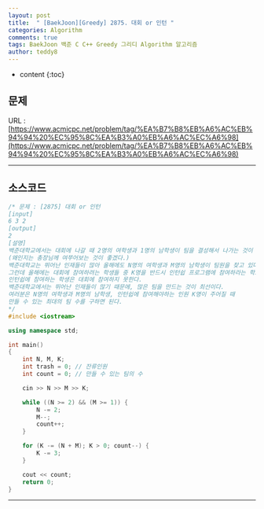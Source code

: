```yaml
---
layout: post   
title:  " [BaekJoon][Greedy] 2875. 대회 or 인턴 "
categories: Algorithm
comments: true
tags: BaekJoon 백준 C C++ Greedy 그리디 Algorithm 알고리즘
author: teddy8  
---
```

* content
{:toc}

## 문제
URL : [https://www.acmicpc.net/problem/tag/%EA%B7%B8%EB%A6%AC%EB%94%94%20%EC%95%8C%EA%B3%A0%EB%A6%AC%EC%A6%98](https://www.acmicpc.net/problem/tag/%EA%B7%B8%EB%A6%AC%EB%94%94%20%EC%95%8C%EA%B3%A0%EB%A6%AC%EC%A6%98)

---

## 소스코드
``` cpp
/* 문제 : [2875] 대회 or 인턴
[input]
6 3 2
[output]
2
[설명]
백준대학교에서는 대회에 나갈 때 2명의 여학생과 1명의 남학생이 팀을 결성해서 나가는 것이 원칙이다. 
(왜인지는 총장님께 여쭈어보는 것이 좋겠다.)
백준대학교는 뛰어난 인재들이 많아 올해에도 N명의 여학생과 M명의 남학생이 팀원을 찾고 있다.
그런데 올해에는 대회에 참여하려는 학생들 중 K명을 반드시 인턴쉽 프로그램에 참여하라는 학교의 방침이 생기게 되었다. 
인턴쉽에 참여하는 학생은 대회에 참여하지 못한다.
백준대학교에서는 뛰어난 인재들이 많기 때문에, 많은 팀을 만드는 것이 최선이다.
여러분은 N명의 여학생과 M명의 남학생, 인턴쉽에 참여해야하는 인원 K명이 주어질 때 
만들 수 있는 최대의 팀 수를 구하면 된다.
*/
#include <iostream>

using namespace std;

int main()
{
	int N, M, K;
	int trash = 0; // 잔류인원
	int count = 0; // 만들 수 있는 팀의 수

	cin >> N >> M >> K;

	while ((N >= 2) && (M >= 1)) {
		N -= 2;
		M--;
		count++;
	}

	for (K -= (N + M); K > 0; count--) {
		K -= 3;
	}

	cout << count;
	return 0;
}
```

---
